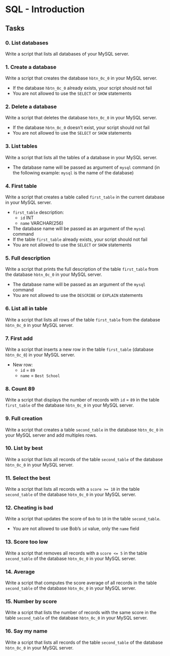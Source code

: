 # SQL - Introduction

## Tasks

### 0. List databases
Write a script that lists all databases of your MySQL server.

### 1. Create a database
Write a script that creates the database `hbtn_0c_0` in your MySQL server.
- If the database `hbtn_0c_0` already exists, your script should not fail
- You are not allowed to use the `SELECT` or `SHOW` statements

### 2. Delete a database
Write a script that deletes the database `hbtn_0c_0` in your MySQL server.
- If the database `hbtn_0c_0` doesn’t exist, your script should not fail
- You are not allowed to use the `SELECT` or `SHOW` statements

### 3. List tables
Write a script that lists all the tables of a database in your MySQL server.
- The database name will be passed as argument of `mysql` command (in the following example: `mysql` is the name of the database)

### 4. First table
Write a script that creates a table called `first_table` in the current database in your MySQL server.
- `first_table` description:
  - `id` INT
  - `name` VARCHAR(256)
- The database name will be passed as an argument of the `mysql` command
- If the table `first_table` already exists, your script should not fail
- You are not allowed to use the `SELECT` or `SHOW` statements

### 5. Full description
Write a script that prints the full description of the table `first_table` from the database `hbtn_0c_0` in your MySQL server.
- The database name will be passed as an argument of the `mysql` command
- You are not allowed to use the `DESCRIBE` or `EXPLAIN` statements

### 6. List all in table
Write a script that lists all rows of the table `first_table` from the database `hbtn_0c_0` in your MySQL server.

### 7. First add
Write a script that inserts a new row in the table `first_table` (database `hbtn_0c_0`) in your MySQL server.
- New row:
  - `id` = `89`
  - `name` = `Best School`

### 8. Count 89
Write a script that displays the number of records with `id` = `89` in the table `first_table` of the database `hbtn_0c_0` in your MySQL server.

### 9. Full creation
Write a script that creates a table `second_table` in the database `hbtn_0c_0` in your MySQL server and add multiples rows.

### 10. List by best
Write a script that lists all records of the table `second_table` of the database `hbtn_0c_0` in your MySQL server.

### 11. Select the best
Write a script that lists all records with a `score >= 10` in the table `second_table` of the database `hbtn_0c_0` in your MySQL server.

### 12. Cheating is bad
Write a script that updates the score of `Bob` to `10` in the table `second_table`.
- You are not allowed to use Bob’s `id` value, only the `name` field

### 13. Score too low
Write a script that removes all records with a `score <= 5` in the table `second_table` of the database `hbtn_0c_0` in your MySQL server.

### 14. Average
Write a script that computes the score average of all records in the table `second_table` of the database `hbtn_0c_0` in your MySQL server.

### 15. Number by score
Write a script that lists the number of records with the same score in the table `second_table` of the database `hbtn_0c_0` in your MySQL server.

### 16. Say my name
Write a script that lists all records of the table `second_table` of the database `hbtn_0c_0` in your MySQL server.
